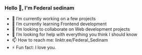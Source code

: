 ### Hello 👋, I'm Federal sedinam



- 🔭 I’m currently working on a few projects
- 🌱 I’m currently learning Frontend development
- 👯 I’m looking to collaborate on Web development projects
- 🤔 I’m looking for help with everything you think I should know 
- 📫 How to reach me: linktr.ee/Federal_Sedinam
- ⚡ Fun fact: I love you.

